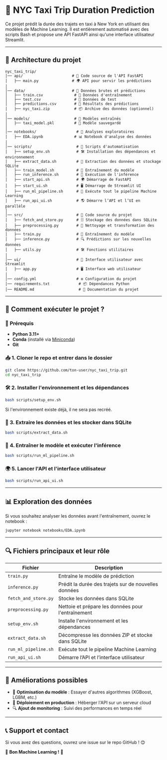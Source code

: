 # 🚕 NYC Taxi Trip Duration Prediction

Ce projet prédit la durée des trajets en taxi à New York en utilisant des modèles de Machine Learning. Il est entièrement automatisé avec des scripts Bash et propose une API FastAPI ainsi qu'une interface utilisateur Streamlit.

---

## 📂 **Architecture du projet**

```
nyc_taxi_trip/
│── api/                      # 📂 Code source de l'API FastAPI
│   ├── main.py               # 🌍 API pour servir les prédictions
│
│── data/                     # 📂 Données brutes et prédictions
│   ├── train.csv              # 📄 Données d'entraînement
│   ├── test.csv               # 📄 Données de test
│   ├── predictions.csv        # 📄 Résultats des prédictions
│   ├── nyc_taxi.zip           # 📦 Archive des données (optionnel)
│
│── models/                    # 📂 Modèles entraînés
│   ├── taxi_model.pkl         # 🤖 Modèle sauvegardé
│
│── notebooks/                  # 📂 Analyses exploratoires
│   ├── EDA.ipynb              # 📊 Notebook d'analyse des données
│
│── scripts/                    # 📂 Scripts d'automatisation
│   ├── setup_env.sh            # 🛠 Installation des dépendances et environnement
│   ├── extract_data.sh         # 📂 Extraction des données et stockage SQLite
│   ├── train_model.sh          # 🎯 Entraînement du modèle
│   ├── run_inference.sh        # 🤖 Exécution de l'inférence
│   ├── start_api.sh            # 🌍 Démarrage de FastAPI
│   ├── start_ui.sh             # 🖥 Démarrage de Streamlit UI
│   ├── run_ml_pipeline.sh      # 🚀 Exécute tout le pipeline Machine Learning
│   ├── run_api_ui.sh           # 🌎 Démarre l’API et l’UI en parallèle
│
│── src/                        # 📂 Code source du projet
│   ├── fetch_and_store.py      # 🗄 Stockage des données dans SQLite
│   ├── preprocessing.py        # 🔄 Nettoyage et transformation des données
│   ├── train.py                # 🎯 Entraînement du modèle
│   ├── inference.py            # 🔍 Prédictions sur les nouvelles données
│   ├── utils.py                # 🛠 Fonctions utilitaires
│
│── ui/                         # 📂 Interface utilisateur avec Streamlit
│   ├── app.py                  # 🖥 Interface web utilisateur
│
│── config.yml                  # ⚙️ Configuration du projet
│── requirements.txt             # 📦 Dépendances Python
│── README.md                    # 📖 Documentation du projet
```

---

## 🚀 **Comment exécuter le projet ?**

### 📌 **Prérequis**

-  **Python 3.11+**
-  **Conda** (installé via [Miniconda](https://docs.conda.io/en/latest/miniconda.html))
-  **Git**

### 📥 **1. Cloner le repo et entrer dans le dossier**

```bash
git clone https://github.com/ton-user/nyc_taxi_trip.git
cd nyc_taxi_trip
```

### 🛠 **2. Installer l'environnement et les dépendances**

```bash
bash scripts/setup_env.sh
```

Si l'environnement existe déjà, il ne sera pas recréé.

### 📂 **3. Extraire les données et les stocker dans SQLite**

```bash
bash scripts/extract_data.sh
```

### 🎯 **4. Entraîner le modèle et exécuter l'inférence**

```bash
bash scripts/run_ml_pipeline.sh
```

### 🌍 **5. Lancer l'API et l'interface utilisateur**

```bash
bash scripts/run_api_ui.sh
```

---

## 📊 **Exploration des données**

Si vous souhaitez analyser les données avant l'entraînement, ouvrez le notebook :

```bash
jupyter notebook notebooks/EDA.ipynb
```

---

## 🔍 **Fichiers principaux et leur rôle**

| Fichier              | Description                                          |
| -------------------- | ---------------------------------------------------- |
| `train.py`           | Entraîne le modèle de prédiction                     |
| `inference.py`       | Prédit la durée des trajets sur de nouvelles données |
| `fetch_and_store.py` | Stocke les données dans SQLite                       |
| `preprocessing.py`   | Nettoie et prépare les données pour l'entraînement   |
| `setup_env.sh`       | Installe l'environnement et les dépendances          |
| `extract_data.sh`    | Décompresse les données ZIP et stocke dans SQLite    |
| `run_ml_pipeline.sh` | Exécute tout le pipeline Machine Learning            |
| `run_api_ui.sh`      | Démarre l’API et l’interface utilisateur             |

---

## 📌 **Améliorations possibles**

-  🔄 **Optimisation du modèle** : Essayer d'autres algorithmes (XGBoost, LGBM, etc.)
-  🚀 **Déploiement en production** : Héberger l'API sur un serveur cloud
-  🔍 **Ajout de monitoring** : Suivi des performances en temps réel

---

## 📞 **Support et contact**

Si vous avez des questions, ouvrez une issue sur le repo GitHub ! 😊

🎯 **Bon Machine Learning !** 🚀
